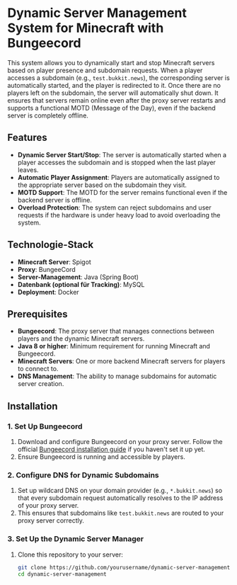 # Dynamic Server Management System for Minecraft with Bungeecord

This system allows you to dynamically start and stop Minecraft servers based on player presence and subdomain requests. When a player accesses a subdomain (e.g., `test.bukkit.news`), the corresponding server is automatically started, and the player is redirected to it. Once there are no players left on the subdomain, the server will automatically shut down. It ensures that servers remain online even after the proxy server restarts and supports a functional MOTD (Message of the Day), even if the backend server is completely offline.

## Features

- **Dynamic Server Start/Stop**: The server is automatically started when a player accesses the subdomain and is stopped when the last player leaves.
- **Automatic Player Assignment**: Players are automatically assigned to the appropriate server based on the subdomain they visit.
- **MOTD Support**: The MOTD for the server remains functional even if the backend server is offline.
- **Overload Protection**: The system can reject subdomains and user requests if the hardware is under heavy load to avoid overloading the system.

## Technologie-Stack

- **Minecraft Server**: Spigot
- **Proxy**: BungeeCord
- **Server-Management**: Java (Spring Boot)
- **Datenbank (optional für Tracking)**: MySQL
- **Deployment**: Docker

## Prerequisites

- **Bungeecord**: The proxy server that manages connections between players and the dynamic Minecraft servers.
- **Java 8 or higher**: Minimum requirement for running Minecraft and Bungeecord.
- **Minecraft Servers**: One or more backend Minecraft servers for players to connect to.
- **DNS Management**: The ability to manage subdomains for automatic server creation.

## Installation

### 1. Set Up Bungeecord

1. Download and configure Bungeecord on your proxy server. Follow the official [Bungeecord installation guide](https://www.spigotmc.org/wiki/bungeecord-setup/) if you haven't set it up yet.
2. Ensure Bungeecord is running and accessible by players.

### 2. Configure DNS for Dynamic Subdomains

1. Set up wildcard DNS on your domain provider (e.g., `*.bukkit.news`) so that every subdomain request automatically resolves to the IP address of your proxy server.
2. This ensures that subdomains like `test.bukkit.news` are routed to your proxy server correctly.

### 3. Set Up the Dynamic Server Manager

1. Clone this repository to your server:

   ```bash
   git clone https://github.com/yourusername/dynamic-server-management.git
   cd dynamic-server-management
